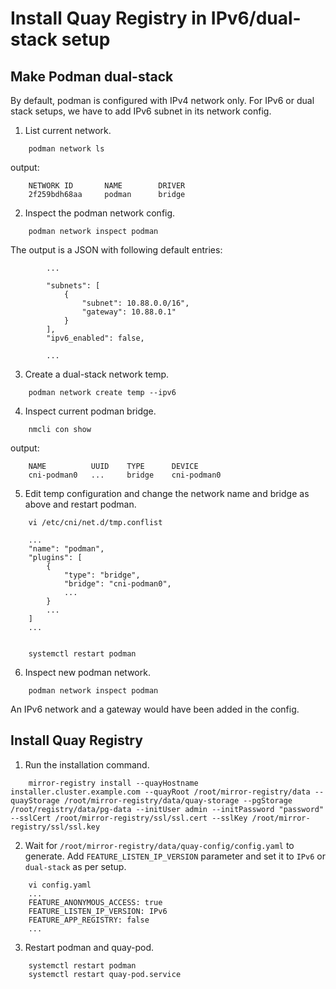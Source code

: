# Install Quay Registry in IPv6/dual-stack setup

## Make Podman dual-stack

By default, podman is configured with IPv4 network only. For IPv6 or dual stack setups, we have to add IPv6 subnet in its network config.


1. List current network.
```
    podman network ls
```
output:
```
    NETWORK ID       NAME        DRIVER
    2f259bdh68aa     podman      bridge
```


2. Inspect the podman network config.
```
    podman network inspect podman
```

The output is a JSON with following default entries:
```
        ...

        "subnets": [
            {
                "subnet": 10.88.0.0/16",
                "gateway": 10.88.0.1"
            }
        ],
        "ipv6_enabled": false,
        
        ...
```


3. Create a dual-stack network temp.
```
    podman network create temp --ipv6
```

4. Inspect current podman bridge.
```
    nmcli con show
```
output:
```
    NAME          UUID    TYPE      DEVICE
    cni-podman0   ...     bridge    cni-podman0
```

5. Edit temp configuration and change the network name and bridge as above and restart podman.
```
    vi /etc/cni/net.d/tmp.conflist
    
    ...
    "name": "podman",
    "plugins": [
        {
            "type": "bridge",
            "bridge": "cni-podman0",
            ...
        }
        ...
    ]
    ...


    systemctl restart podman
```

6. Inspect new podman network.
```
    podman network inspect podman
```
An IPv6 network and a gateway would have been added in the config.



## Install Quay Registry

1. Run the installation command.
```
    mirror-registry install --quayHostname installer.cluster.example.com --quayRoot /root/mirror-registry/data --quayStorage /root/mirror-registry/data/quay-storage --pgStorage /root/registry/data/pg-data --initUser admin --initPassword "password" --sslCert /root/mirror-registry/ssl/ssl.cert --sslKey /root/mirror-registry/ssl/ssl.key
```

2. Wait for `/root/mirror-registry/data/quay-config/config.yaml` to generate. Add `FEATURE_LISTEN_IP_VERSION` parameter and set it to `IPv6` or `dual-stack` as per setup.
```
    vi config.yaml
    ...
    FEATURE_ANONYMOUS_ACCESS: true
    FEATURE_LISTEN_IP_VERSION: IPv6
    FEATURE_APP_REGISTRY: false
    ...
```

3. Restart podman and quay-pod.
```
    systemctl restart podman
    systemctl restart quay-pod.service
```
